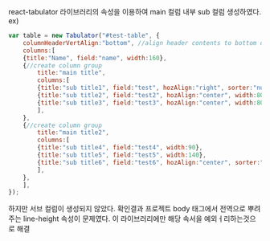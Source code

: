 react-tabulator 라이브러리의 속성을 이용하여 main 컬럼 내부 sub 컬럼 생성하였다.
ex)
```javascript
var table = new Tabulator("#test-table", {
    columnHeaderVertAlign:"bottom", //align header contents to bottom of cell
    columns:[
    {title:"Name", field:"name", width:160},
    {//create column group
        title:"main title",
        columns:[
        {title:"sub title1", field:"test", hozAlign:"right", sorter:"number", width:100},
        {title:"sub title2", field:"test2", hozAlign:"center", width:80},
        {title:"sub title3", field:"test3", hozAlign:"center", width:80},
        ],
    },
    {//create column group
        title:"main title2",
        columns:[
        {title:"sub title4", field:"test4", width:90},
        {title:"sub title5", field:"test5", width:140},
        {title:"sub title6", field:"test6", hozAlign:"center", sorter:"date", width:130},
        ],
    },
    ],
});
```

하지만 서브 컬럼이 생성되지 않았다.
확인결과 프로젝트 body 태그에서 전역으로 뿌려주는 line-height 속성이 문제였다.
이 라이브러리에만 해당 속서을 예외ㅓ리하는것으로 해결
